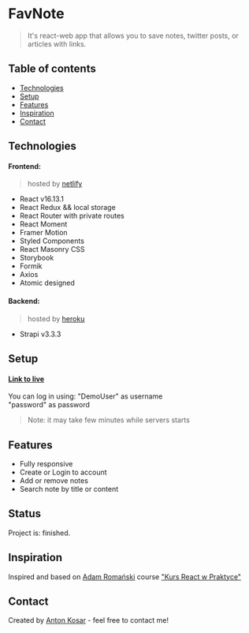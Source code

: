 # FavNote
> It's react-web app that allows you to save notes, twitter posts, or articles with links. 

## Table of contents
* [Technologies](#technologies)
* [Setup](#setup)
* [Features](#features)
* [Inspiration](#inspiration)
* [Contact](#contact)

## Technologies
#### Frontend: 
>hosted by [netlify](https://www.netlify.com/)
* React v16.13.1
* React Redux && local storage
* React Router with private routes
* React Moment
* Framer Motion
* Styled Components
* React Masonry CSS
* Storybook
* Formik
* Axios
* Atomic designed

#### Backend: 
>hosted by [heroku](https://www.heroku.com/)
* Strapi v3.3.3

## Setup
#### [Link to live](https://favnotebykosar.netlify.app/) <br/>
You can log in using: 
"DemoUser" as username <br/> 
"password" as password <br/>
>Note: it may take few minutes while servers starts


## Features
* Fully responsive
* Create or Login to account
* Add or remove notes
* Search note by title or content

## Status
Project is: finished.

## Inspiration
Inspired and based on [Adam Romański](https://helloroman.pl/) course ["Kurs React w Praktyce"](https://eduweb.pl/programowanie-i-www/reactjs/react-w-praktyce)

## Contact
Created by [Anton Kosar](https://www.linkedin.com/in/anton-kosar-51a33617a/) - feel free to contact me!